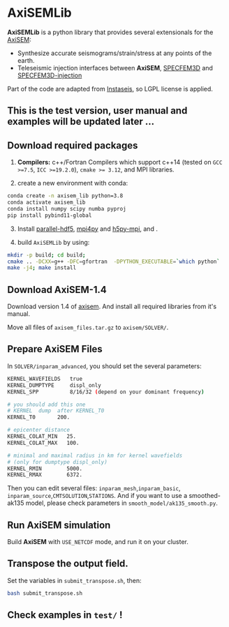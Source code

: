 # AxiSEMLib

**AxiSEMLib** is a python library that provides several extensionals for the [AxiSEM](https://github.com/geodynamics/axisem):

* Synthesize accurate seismograms/strain/stress at any points of the earth.
* Teleseismic injection interfaces between **AxiSEM**, [SPECFEM3D](https://github.com/SPECFEM/specfem3d) and [SPECFEM3D-injection](https://github.com/tianshi-liu/specfem3D-injection)

Part of the code are adapted from [Instaseis](https://github.com/krischer/instaseis), so LGPL license is applied.
 

## This is the test version, user manual and examples will be updated later ...

## Download required packages
1. **Compilers:** c++/Fortran Compilers which support c++14 (tested on `GCC >=7.5`, `ICC >=19.2.0`), `cmake >= 3.12`, and MPI libraries.

2. create a new environment with conda:
```bash
conda create -n axisem_lib python=3.8 
conda activate axisem_lib
conda install numpy scipy numba pyproj
pip install pybind11-global
```
3. Install [parallel-hdf5](https://support.hdfgroup.org/HDF5/PHDF5/), [mpi4py](https://mpi4py.readthedocs.io/en/stable/install.html) and [h5py-mpi](https://docs.h5py.org/en/stable/mpi.html), and .

4. build `AxiSEMLib` by using:
```bash
mkdir -p build; cd build;
cmake .. -DCXX=g++ -DFC=gfortran  -DPYTHON_EXECUTABLE=`which python`
make -j4; make install 
```

## Download AxiSEM-1.4
Download version 1.4 of [axisem](https://github.com/geodynamics/axisem). And install all required libraries from it's manual.

Move all files of `axisem_files.tar.gz` to `axisem/SOLVER/`.

## Prepare AxiSEM Files
In `SOLVER/inparam_advanced`, you should set the several parameters:
```bash 
KERNEL_WAVEFIELDS   true
KERNEL_DUMPTYPE     displ_only
KERNEL_SPP          8/16/32 (depend on your dominant frequency)

# you should add this one 
# KERNEL  dump  after KERNEL_T0
KERNEL_T0       200. 

# epicenter distance
KERNEL_COLAT_MIN   25.
KERNEL_COLAT_MAX   100.

# minimal and maximal radius in km for kernel wavefields
# (only for dumptype displ_only)
KERNEL_RMIN        5000.
KERNEL_RMAX        6372.
```
Then you can edit several files: `inparam_mesh`,`inparam_basic`, `inparam_source`,`CMTSOLUTION`,`STATIONS`.
And if you want to use a smoothed-ak135 model, please check parameters in  `smooth_model/ak135_smooth.py`.

## Run AxiSEM simulation
Build **AxiSEM** with `USE_NETCDF` mode, and run it on your cluster. 

## Transpose the output field.
Set the variables in `submit_transpose.sh`, then:
```bash
bash submit_transpose.sh 
```

## Check examples in `test/` !
